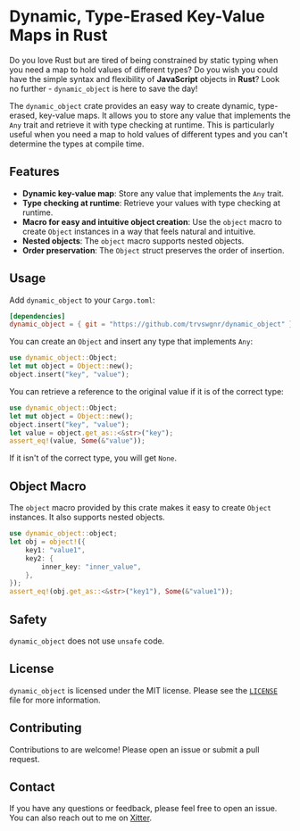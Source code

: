 # Dynamic, Type-Erased Key-Value Maps in Rust

Do you love Rust but are tired of being constrained by static typing when you need a map to hold values of different types? Do you wish you could have the simple syntax and flexibility of **JavaScript** objects in **Rust**? Look no further - `dynamic_object` is here to save the day!

The `dynamic_object` crate provides an easy way to create dynamic, type-erased, key-value maps. It allows you to store any value that implements the `Any` trait and retrieve it with type checking at runtime. This is particularly useful when you need a map to hold values of different types and you can't determine the types at compile time.

## Features

- **Dynamic key-value map**: Store any value that implements the `Any` trait.
- **Type checking at runtime**: Retrieve your values with type checking at runtime.
- **Macro for easy and intuitive object creation**: Use the `object` macro to create `Object` instances in a way that feels natural and intuitive.
- **Nested objects**: The `object` macro supports nested objects.
- **Order preservation**: The `Object` struct preserves the order of insertion.

## Usage

Add `dynamic_object` to your `Cargo.toml`:

```toml
[dependencies]
dynamic_object = { git = "https://github.com/trvswgnr/dynamic_object" }
```

You can create an `Object` and insert any type that implements `Any`:

```rust
use dynamic_object::Object;
let mut object = Object::new();
object.insert("key", "value");
```

You can retrieve a reference to the original value if it is of the correct type:

```rust
use dynamic_object::Object;
let mut object = Object::new();
object.insert("key", "value");
let value = object.get_as::<&str>("key");
assert_eq!(value, Some(&"value"));
```

If it isn't of the correct type, you will get `None`.

## Object Macro

The `object` macro provided by this crate makes it easy to create `Object` instances. It also supports nested objects.

```rust
use dynamic_object::object;
let obj = object!({
    key1: "value1",
    key2: {
        inner_key: "inner_value",
    },
});
assert_eq!(obj.get_as::<&str>("key1"), Some(&"value1"));
```

## Safety

`dynamic_object` does not use `unsafe` code.

## License

`dynamic_object` is licensed under the MIT license. Please see the [`LICENSE`](LICENSE) file for more information.

## Contributing

Contributions to are welcome! Please open an issue or submit a pull request.

## Contact

If you have any questions or feedback, please feel free to open an issue. You can also reach out to me on [Xitter](https://twitter.com/techsavvytravvy).
